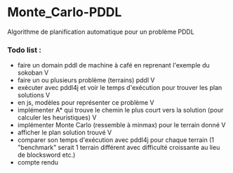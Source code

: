 # Monte_Carlo-PDDL
Algorithme de planification automatique pour un problème PDDL


### Todo list : 
- faire un domain pddl de machine à café en reprenant l'exemple du sokoban V
- faire un ou plusieurs problème (terrains) pddl V
- exécuter avec pddl4j et voir le temps d'exécution pour trouver les plan solutions V
- en js, modèles pour représenter ce problème V
- implémenter A* qui trouve le chemin le plus court vers la solution (pour calculer les heuristiques) V
- implémenter Monte Carlo (ressemble à minmax) pour le terrain donné V
- afficher le plan solution trouvé V
- comparer son temps d'exécution avec pddl4j pour chaque terrain (1 "benchmark" serait 1 terrain différent avec difficulté croissante au lieu de blocksword etc.)
- compte rendu
